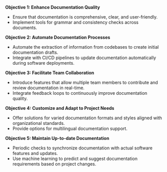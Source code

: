 **Objective 1: Enhance Documentation Quality**
- Ensure that documentation is comprehensive, clear, and user-friendly.
- Implement tools for grammar and consistency checks across documents.

**Objective 2: Automate Documentation Processes**
- Automate the extraction of information from codebases to create initial documentation drafts.
- Integrate with CI/CD pipelines to update documentation automatically during software deployments.

**Objective 3: Facilitate Team Collaboration**
- Introduce features that allow multiple team members to contribute and review documentation in real-time.
- Integrate feedback loops to continuously improve documentation quality.

**Objective 4: Customize and Adapt to Project Needs**
- Offer solutions for varied documentation formats and styles aligned with organizational standards.
- Provide options for multilingual documentation support.

**Objective 5: Maintain Up-to-date Documentation**
- Periodic checks to synchronize documentation with actual software features and updates.
- Use machine learning to predict and suggest documentation requirements based on project changes.